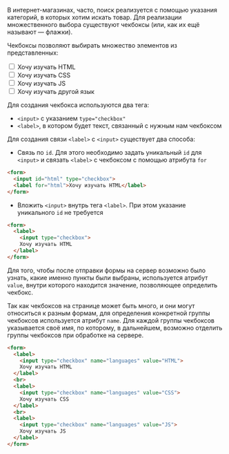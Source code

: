 В интернет-магазинах, часто, поиск реализуется с помощью указания категорий, в которых хотим искать товар. Для реализации множественного выбора существуют чекбоксы (или, как их ещё называют — флажки).

Чекбоксы позволяют выбирать множество элементов из представленных:

<div class="hexlet-basics-example">
  <form>
    <label>
      <input type="checkbox">
      Хочу изучать HTML
    </label>
    <br>
    <label>
      <input type="checkbox">
      Хочу изучать CSS
    </label>
    <br>
    <label>
      <input type="checkbox">
      Хочу изучать JS
    </label>
    <br>
    <label>
      <input type="checkbox">
      Хочу изучать другой язык
    </label>
  </form>
</div>

Для создания чекбокса используются два тега:

* `<input>` с указанием `type="checkbox"`
* `<label>`, в котором будет текст, связанный с нужным нам чекбоксом

Для создания связи `<label>` с `<input>` существует два способа:

* Связь по `id`. Для этого необходимо задать уникальный `id` для `<input>` и связать `<label>` с чекбоксом с помощью атрибута `for`

```html
<form>
  <input id="html" type="checkbox">
  <label for="html">Хочу изучать HTML</label>
</form>
```

* Вложить `<input>` внутрь тега `<label>`. При этом указание уникального `id` не требуется

```html
<form>
  <label>
    <input type="checkbox">
    Хочу изучать HTML
  </label>
</form>
```

Для того, чтобы после отправки формы на сервер возможно было узнать, какие именно пункты были выбраны, используется атрибут `value`, внутри которого находится значение, позволяющее определить чекбокс.

Так как чекбоксов на странице может быть много, и они могут относиться к разным формам, для определения конкретной группы чекбоксов используется атрибут `name`. Для каждой группы чекбоксов указывается своё имя, по которому, в дальнейшем, возможно отделить группы чекбоксов при обработке на сервере.

```html
<form>
  <label>
    <input type="checkbox" name="languages" value="HTML">
    Хочу изучать HTML
  </label>
  <br>
  <label>
    <input type="checkbox" name="languages" value="CSS">
    Хочу изучать CSS
  </label>
  <br>
  <label>
    <input type="checkbox" name="languages" value="JS">
    Хочу изучать JS
  </label>
</form>
```
